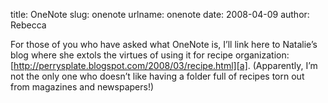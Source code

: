 title: OneNote
slug: onenote
urlname: onenote
date: 2008-04-09
author: Rebecca

For those of you who have asked what OneNote is, I&#x02bc;ll link here to
Natalie&#x02bc;s blog where she extols the virtues of using it for recipe
organization: [http://perrysplate.blogspot.com/2008/03/recipe.html][a].
(Apparently, I&#x02bc;m not the only one who doesn&#x02bc;t like having a folder
full of recipes torn out from magazines and newspapers!)

[a]: https://web.archive.org/web/20111212053417/http://www.perrysplate.com/2008/03/recipe.html
